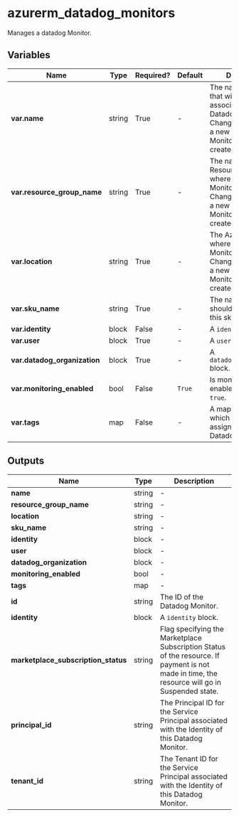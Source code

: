 # azurerm_datadog_monitors

Manages a datadog Monitor.

## Variables

| Name | Type | Required? |  Default  |  Description |
| ---- | ---- | --------- |  ----------- | ----------- |
| **var.name** | string | True | -  |  The name of the user that will be associated with the Datadog Monitor. Changing this forces a new Datadog Monitor to be created. | 
| **var.resource_group_name** | string | True | -  |  The name of the Resource Group where the Datadog Monitor should exist. Changing this forces a new Datadog Monitor to be created. | 
| **var.location** | string | True | -  |  The Azure Region where the Datadog Monitor should exist. Changing this forces a new Datadog Monitor to be created. | 
| **var.sku_name** | string | True | -  |  The name which should be used for this sku. | 
| **var.identity** | block | False | -  |  A `identity` block. | 
| **var.user** | block | True | -  |  A `user` block. | 
| **var.datadog_organization** | block | True | -  |  A `datadog_organization` block. | 
| **var.monitoring_enabled** | bool | False | `True`  |  Is monitoring enabled? Defaults to `true`. | 
| **var.tags** | map | False | -  |  A mapping of tags which should be assigned to the Datadog Monitor. | 



## Outputs

| Name | Type | Description |
| ---- | ---- | --------- | 
| **name** | string  | - | 
| **resource_group_name** | string  | - | 
| **location** | string  | - | 
| **sku_name** | string  | - | 
| **identity** | block  | - | 
| **user** | block  | - | 
| **datadog_organization** | block  | - | 
| **monitoring_enabled** | bool  | - | 
| **tags** | map  | - | 
| **id** | string  | The ID of the Datadog Monitor. | 
| **identity** | block  | A `identity` block. | 
| **marketplace_subscription_status** | string  | Flag specifying the Marketplace Subscription Status of the resource. If payment is not made in time, the resource will go in Suspended state. | 
| **principal_id** | string  | The Principal ID for the Service Principal associated with the Identity of this Datadog Monitor. | 
| **tenant_id** | string  | The Tenant ID for the Service Principal associated with the Identity of this Datadog Monitor. | 